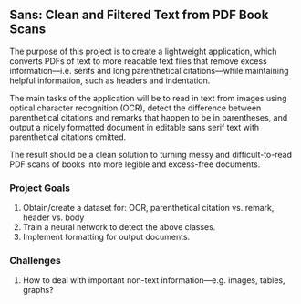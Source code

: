 ## Sans: Clean and Filtered Text from PDF Book Scans

The purpose of this project is to create a lightweight application, which converts PDFs of text to more readable text files that remove excess information—i.e. serifs and long parenthetical citations—while maintaining helpful information, such as headers and indentation. 

The main tasks of the application will be to read in text from images using optical character recognition (OCR), detect the difference between parenthetical citations and remarks that happen to be in parentheses, and output a nicely formatted document in editable sans serif text with parenthetical citations omitted.

The result should be a clean solution to turning messy and difficult-to-read PDF scans of books into more legible and excess-free documents.

### Project Goals

1. Obtain/create a dataset for: OCR, parenthetical citation vs. remark, header vs. body
2. Train a neural network to detect the above classes.
3. Implement formatting for output documents.

### Challenges

1. How to deal with important non-text information—e.g. images, tables, graphs?
